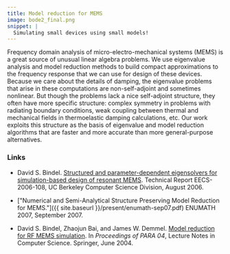 ```yaml
---
title: Model reduction for MEMS
image: bode2_final.png
snippet: |
  Simulating small devices using small models!
---
```


Frequency domain analysis of micro-electro-mechanical systems (MEMS)
is a great source of unusual linear algebra problems.  We use
eigenvalue analysis and model reduction methods to build compact
approximations to the frequency response that we can use for design of
these devices.  Because we care about the details of damping, the
eigenvalue problems that arise in these computations are
non-self-adjoint and sometimes nonlinear.  But though the problems
lack a nice self-adjoint structure, they often have more specific
structure: complex symmetry in problems with radiating boundary
conditions, weak coupling between thermal and mechanical fields in
thermoelastic damping calculations, etc.  Our work exploits this
structure as the basis of eigenvalue and model reduction algorithms
that are faster and more accurate than more general-purpose
alternatives.

### Links

* David S. Bindel.  [Structured and parameter-dependent eigensolvers
  for simulation-based design of resonant MEMS][d1].  Technical Report
  EECS-2006-108, UC Berkeley Computer Science Division, August 2006.
* ["Numerical and Semi-Analytical Structure Preserving Model Reduction
  for MEMS."]({{ site.baseurl }}/present/enumath-sep07.pdf) ENUMATH 2007, September 2007.
* David S. Bindel, Zhaojun Bai, and James W. Demmel.  [Model reduction
  for RF MEMS simulation][c10].  In _Proceedings of PARA 04_, Lecture
  Notes in Computer Science.  Springer, June 2004.

  [d1]: http://www.eecs.berkeley.edu/Pubs/TechRpts/2006/EECS-2006-108.html
 [c10]: http://dx.doi.org/10.1007/11558958_34
